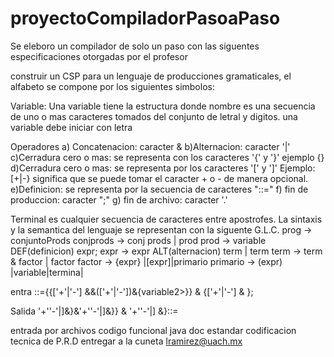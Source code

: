 # proyectoCompiladorPasoaPaso
Se eleboro un compilador de solo un paso con las siguentes especificaciones otorgadas por el profesor

construir un CSP para un lenguaje de producciones gramaticales, 
el alfabeto se compone por los siguientes simbolos:

Variable: Una variable tiene la estructura <Nombre>
donde nombre es una secuencia de uno o mas caracteres tomados del 
conjunto de letral y digitos. una variable debe iniciar con letra

Operadores
a) Concatenacion: caracter &
b)Alternacion: caracter '|'
c)Cerradura cero o mas: se representa con los caracteres '{' y '}' ejemplo {<adjunto>}
d)Cerradura cero o mas: se representa por los caracteres '[' y ']' 
Ejemplo: [+|-} significa que se puede tomar el caracter + o - de manera opcional.
e)Definicion: se representa por la secuencia de caracteres "::="
f) fin de produccion: caracter ";"
g) fin de archivo: caracter '.'

Terminal es cualquier secuencia de caracteres entre apostrofes.
La sintaxis  y  la semantica del lenguaje se representan con  la siguente G.L.C.
prog -> conjuntoProds
conjprods -> conj prods | prod
prod -> variable DEF(definicion) expr;
expr -> expr ALT(alternacion) term | term
term -> term & factor | factor
factor -> {expr} |[expr]|primario
primario -> (expr) |variable|termina|

entra
<entero>::={{['+'|'-'] &<variable>&(['+'|'-'])&{variable2>}} & {['+'|'-'] & <variables>};


Salida
<entero> '+''-'|]&<variable1>}&'+''-'|]&<variable2>}} & '+''-'|] &<variable3>}::=

entrada por archivos
codigo funcional
java doc
estandar codificacion
tecnica de P.R.D
entregar a la cuneta lramirez@uach.mx


